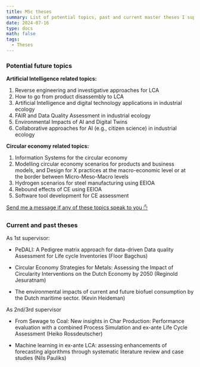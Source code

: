```yaml
---
title: MSc theses
summary: List of potential topics, past and current master theses I supervised from the MSc of industrial ecology at Leiden University
date: 2024-07-16
type: docs
math: false
tags:
  - Theses
---
```


### Potential future topics

**Artificial Intelligence related topics:**
1.	Reverse engineering and investigative approaches for LCA
2.	How to go from product disassembly to LCA
3.	Artificial Intelligence and digital technology applications in industrial ecology
4.	FAIR and Data Quality Assessment in industrial ecology
5.	Environmental Impacts of AI and Digital Twins
6.	Collaborative approaches for AI (e.g., citizen science) in industrial ecology

**Circular economy related topics:**
1.	Information Systems for the circular economy
2.	Modelling circular economy scenarios for products and business models, and Design for X practices at the macro-economic level or at the border between Micro-Meso-Macro levels
3.	Hydrogen scenarios for steel manufacturing using EEIOA
4.	Rebound effects of CE using EEIOA
5.	Software tool development for CE assessment

[Send me a message if any of these topics speak to you :hand:](mailto:f.donati@cml.leidenuniv.nl?subject=MSc%20thesis/internship%20topic%20interest)



### Current and past theses

As 1st supervisor:
- PeDALI: A Pedigree matrix approach for data-driven Data quality Assessment for Life cycle Inventories (Floor Bagchus)

- Circular Economy Strategies for Metals: Assessing the Impact of Circularity Interventions on the Dutch Economy by 2050 (Reginold Jesuratnam)

- The environmental impacts of current and future biofuel consumption by the Dutch maritime sector. (Kevin Heideman)

As 2nd/3rd supervisor
- From Sewage to Coal: New insights in Char Production: Performance evaluation with a combined Process Simulation and ex-ante Life Cycle Assessment (Heiko Rossdeutscher)

- Machine learning in ex-ante LCA: assessing enhancements of forecasting algorithms through systematic literature review and case studies (Nils Pauliks)




